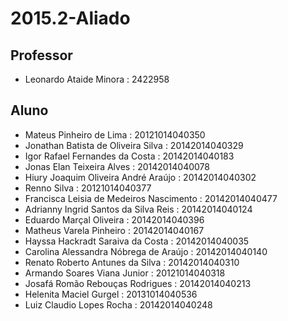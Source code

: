 # 2015.2-Aliado

## Professor
- Leonardo Ataide Minora : 2422958



## Aluno

- Mateus Pinheiro de Lima : 20121014040350
- Jonathan Batista de Oliveira Silva : 20142014040329
- Igor Rafael Fernandes da Costa : 20142014040183
- Jonas Elan Teixeira Alves : 20142014040078
- Hiury Joaquim Oliveira André Araújo : 20142014040302
- Renno Silva : 20121014040377
- Francisca Leisia de Medeiros Nascimento : 20142014040477
- Adrianny Ingrid Santos da Silva Reis : 20142014040124
- Eduardo Marçal Oliveira : 20142014040396
- Matheus Varela Pinheiro : 20142014040167
- Hayssa Hackradt Saraiva da Costa : 20142014040035
- Carolina Alessandra Nóbrega de Araújo : 20142014040140
- Renato Roberto Antunes da Silva : 20142014040310
- Armando Soares Viana Junior : 20121014040318
- Josafá Romão Rebouças Rodrigues : 20142014040213
- Helenita Maciel Gurgel : 20131014040536
- Luiz Claudio Lopes Rocha : 20142014040248
